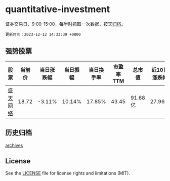 # quantitative-investment

证券交易日，9:00-15:00，每半时抓取一次数据，按天[归档](archives)。

`更新时间：2023-12-12 14:33:39 +0800`

## 强势股票

|股票|当前价|当日涨跌幅|当日振幅|当日换手率|市盈率TTM|总市值|近10日涨跌幅|
|----|----|----|----|----|----|----|----|
|[盛天网络](https://xueqiu.com/S/SZ300494)|18.72|-3.11%|10.14%|17.85%|43.45|91.68亿|27.96%|

## 历史归档

[archives](archives)

## License

See the [LICENSE](LICENSE) file for license rights and limitations (MIT).